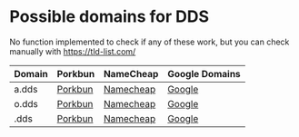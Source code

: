 # Possible domains for DDS

No function implemented to check if any of these work, but you can check manually with https://tld-list.com/

| Domain | Porkbun | NameCheap | Google Domains |
|---|---|---|---|
| a.dds | [Porkbun](https://porkbun.com/checkout/search?prb=e814663da1&tlds=&idnLanguage=&search=search&q=a.dds) | [Namecheap](https://www.namecheap.com/domains/registration/results/?domain=a.dds) | [Google](https://domains.google.com/registrar/search?searchTerm=a.dds) |
| o.dds | [Porkbun](https://porkbun.com/checkout/search?prb=e814663da1&tlds=&idnLanguage=&search=search&q=o.dds) | [Namecheap](https://www.namecheap.com/domains/registration/results/?domain=o.dds) | [Google](https://domains.google.com/registrar/search?searchTerm=o.dds) |
| .dds | [Porkbun](https://porkbun.com/checkout/search?prb=e814663da1&tlds=&idnLanguage=&search=search&q=.dds) | [Namecheap](https://www.namecheap.com/domains/registration/results/?domain=.dds) | [Google](https://domains.google.com/registrar/search?searchTerm=.dds) |
